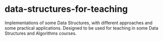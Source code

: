 # data-structures-for-teaching
Implementations of some Data Structures, with different approaches and some practical applications. Designed to be used for teaching in some Data Structures and Algorithms courses.
